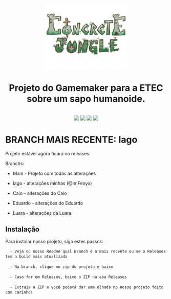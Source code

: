 <div align="center">
<img width="50%" src="/imgs/logo.png">
<h1> Projeto do Gamemaker para a ETEC sobre um sapo humanoide. </h1>
<br>
<img src="https://img.shields.io/github/commit-activity/w/ImFenyx/ConcreteJungle-GameEtec?style=for-the-badge&label=Altera%C3%A7%C3%B5es%20por%20semana&color=purple">
<img src="https://img.shields.io/github/created-at/ImFenyx/ConcreteJungle-GameEtec?style=for-the-badge&label=Criado%20em&color=purple">
<img src="https://img.shields.io/github/last-commit/ImFenyx/ConcreteJungle-GameEtec?style=for-the-badge&label=%C3%9Altima%20altera%C3%A7%C3%A3o&color=purple">
<img src="https://img.shields.io/github/repo-size/ImFenyx/ConcreteJungle-GameEtec?style=for-the-badge&label=Tamanho%20do%20Reposit%C3%B3rio&color=purple">
</div>

# BRANCH MAIS RECENTE: Iago

Projeto estável agora ficará no releases.

  Branchs:
- Main - Projeto com todas as alterações

- Iago - alterações minhas (@ImFenyx)

- Caio - alterações do Caio

- Eduardo - alterações do Eduardo

- Luara - alterações da Luara

## Instalação

Para instalar nosso projeto, siga estes passos:

```
  - Veja no nosso Readme qual Branch é a mais recente ou se o Releases tem a build mais atualizada

  - Na branch, clique no zip do projeto e baixe

  - Caso for em Releases, baixe o ZIP na aba Releases

  - Extraia o ZIP e você poderá dar uma olhada no nosso projeto feito com carinho!
```
